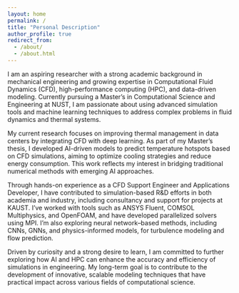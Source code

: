 ```yaml
---
layout: home
permalink: /
title: "Personal Description"
author_profile: true
redirect_from: 
  - /about/
  - /about.html
---
```


I am an aspiring researcher with a strong academic background in mechanical engineering and growing expertise in Computational Fluid Dynamics (CFD), high-performance computing (HPC), and data-driven modeling. Currently pursuing a Master’s in Computational Science and Engineering at NUST, I am passionate about using advanced simulation tools and machine learning techniques to address complex problems in fluid dynamics and thermal systems.

My current research focuses on improving thermal management in data centers by integrating CFD with deep learning. As part of my Master’s thesis, I developed AI-driven models to predict temperature hotspots based on CFD simulations, aiming to optimize cooling strategies and reduce energy consumption. This work reflects my interest in bridging traditional numerical methods with emerging AI approaches.

Through hands-on experience as a CFD Support Engineer and Applications Developer, I have contributed to simulation-based R&D efforts in both academia and industry, including consultancy and support for projects at KAUST. I’ve worked with tools such as ANSYS Fluent, COMSOL Multiphysics, and OpenFOAM, and have developed parallelized solvers using MPI. I’m also exploring neural network–based methods, including CNNs, GNNs, and physics-informed models, for turbulence modeling and flow prediction.

Driven by curiosity and a strong desire to learn, I am committed to further exploring how AI and HPC can enhance the accuracy and efficiency of simulations in engineering. My long-term goal is to contribute to the development of innovative, scalable modeling techniques that have practical impact across various fields of computational science.


